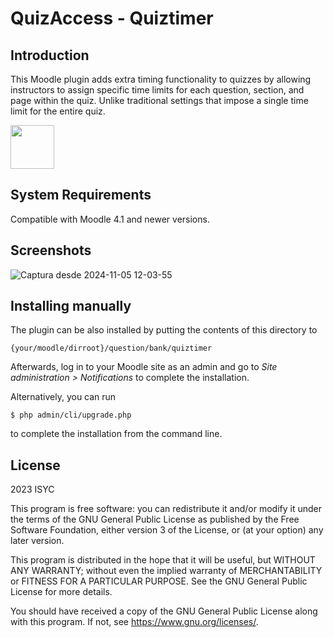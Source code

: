 # QuizAccess - Quiztimer #

## Introduction
This Moodle plugin adds extra timing functionality to quizzes by allowing instructors to assign specific time limits for each question, section, and page within the quiz. Unlike traditional settings that impose a single time limit for the entire quiz.

[<img src="https://unimoodle.github.io/assets/images/unimoodle-primarylogo-rgb-1200x353.png" height="70px"/>](https://unimoodle.github.io)


## System Requirements ##
Compatible with Moodle 4.1 and newer versions.

## Screenshots ##
![Captura desde 2024-11-05 12-03-55](https://github.com/user-attachments/assets/41d38c0d-19d2-4f84-aa41-ef7155a13de5)

## Installing manually ##


The plugin can be also installed by putting the contents of this directory to

    {your/moodle/dirroot}/question/bank/quiztimer

Afterwards, log in to your Moodle site as an admin and go to _Site administration >
Notifications_ to complete the installation.

Alternatively, you can run

    $ php admin/cli/upgrade.php

to complete the installation from the command line.

## License ##

2023 ISYC

This program is free software: you can redistribute it and/or modify it under
the terms of the GNU General Public License as published by the Free Software
Foundation, either version 3 of the License, or (at your option) any later
version.

This program is distributed in the hope that it will be useful, but WITHOUT ANY
WARRANTY; without even the implied warranty of MERCHANTABILITY or FITNESS FOR A
PARTICULAR PURPOSE.  See the GNU General Public License for more details.

You should have received a copy of the GNU General Public License along with
this program.  If not, see <https://www.gnu.org/licenses/>.
